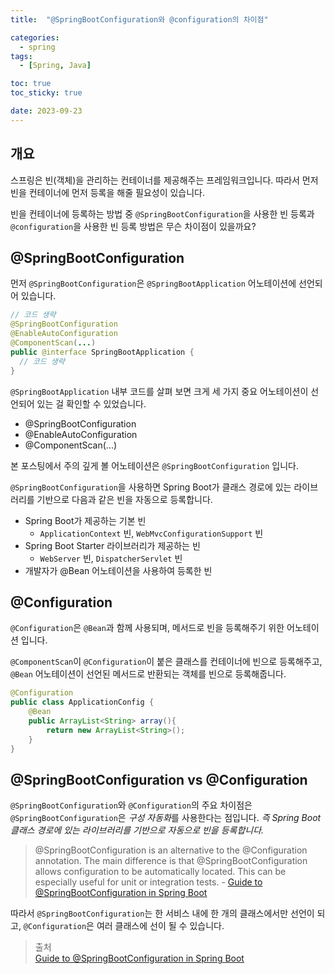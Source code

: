 ```yaml
---
title:  "@SpringBootConfiguration와 @configuration의 차이점"

categories:
  - spring
tags:
  - [Spring, Java]

toc: true
toc_sticky: true

date: 2023-09-23
---
```


## 개요
스프링은 빈(객체)을 관리하는 컨테이너를 제공해주는 프레임워크입니다.
따라서 먼저 빈을 컨테이너에 먼저 등록을 해줄 필요성이 있습니다.

빈을 컨테이너에 등록하는 방법 중 `@SpringBootConfiguration`을 사용한 빈 등록과 `@configuration`을 사용한 빈 등록 방법은 무슨 차이점이 있을까요?

## @SpringBootConfiguration

먼저 `@SpringBootConfiguration`은 `@SpringBootApplication` 어노테이션에 선언되어 있습니다.

```java
// 코드 생략
@SpringBootConfiguration
@EnableAutoConfiguration
@ComponentScan(...)
public @interface SpringBootApplication {
  // 코드 생략
}
```

`@SpringBootApplication` 내부 코드를 살펴 보면 크게 세 가지 중요 어노테이션이 선언되어 있는 걸 확인할 수 있었습니다.
- @SpringBootConfiguration
- @EnableAutoConfiguration
- @ComponentScan(...)

본 포스팅에서 주의 깊게 볼 어노테이션은 `@SpringBootConfiguration` 입니다.  

`@SpringBootConfiguration`을 사용하면 Spring Boot가 클래스 경로에 있는 라이브러리를 기반으로 다음과 같은 빈을 자동으로 등록합니다.

- Spring Boot가 제공하는 기본 빈
  - `ApplicationContext` 빈, `WebMvcConfigurationSupport` 빈
- Spring Boot Starter 라이브러리가 제공하는 빈
  - `WebServer` 빈, `DispatcherServlet` 빈
- 개발자가 @Bean 어노테이션을 사용하여 등록한 빈

## @Configuration

`@Configuration`은 `@Bean`과 함께 사용되며, 메서드로 빈을 등록해주기 위한 어노테이션 입니다.

`@ComponentScan`이 `@Configuration`이 붙은 클래스를 컨테이너에 빈으로 등록해주고, `@Bean` 어노테이션이 선언된 메서드로 반환되는 객체를 빈으로 등록해줍니다.

```java
@Configuration
public class ApplicationConfig {    
    @Bean
    public ArrayList<String> array(){
        return new ArrayList<String>();
    }   
}
```

## @SpringBootConfiguration vs @Configuration

`@SpringBootConfiguration`와 `@Configuration`의 주요 차이점은 `@SpringBootConfiguration`은 *구성 자동화*를 사용한다는 점입니다. *즉 Spring Boot 클래스 경로에 있는 라이브러리를 기반으로 자동으로 빈을 등록합니다.*

> @SpringBootConfiguration is an alternative to the @Configuration annotation. The main difference is that @SpringBootConfiguration allows configuration to be automatically located. This can be especially useful for unit or integration tests. - [Guide to @SpringBootConfiguration in Spring Boot](https://www.baeldung.com/springbootconfiguration-annotation)

따라서 `@SpringBootConfiguration`는 한 서비스 내에 한 개의 클래스에서만 선언이 되고, `@Configuration`은 여러 클래스에 선이 될 수 있습니다.

> 출처  
> [Guide to @SpringBootConfiguration in Spring Boot](https://www.baeldung.com/springbootconfiguration-annotation)
